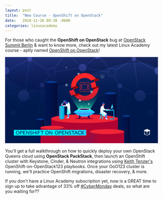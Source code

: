 ```yaml
---
layout: post
title:  "New Course - OpenShift on OpenStack"
date:   2018-11-26 09:30 -0600
categories: linuxacademy
---
```



For those who caught the **OpenShift on OpenStack** bug at [OpenStack Summit Berlin][summit] & want to know more, check out my latest Linux Academy course - aptly named [OpenShift on OpenStack][ooo123]! 

![graphic](https://github.com/academybytes/academybytes.github.io/blob/master/_posts/images/Openshift-on-OpenStack-1920x1080.png?raw=true)

You'll get a full walkthrough on how to quickly deploy your own OpenStack Queens cloud using **OpenStack PackStack**, then launch an OpenShift cluster with Keystone, Cinder, & Neutron integrations using [Keith Tenzer's][ktenzer] OpenShift-on-OpenStack123 playbooks. Once your OoO123 cluster is running, we'll practice OpenShift migrations, disaster recovery, & more. 

If you don't have a Linux Academy subscription yet, now is a GREAT time to sign up to take advantage of 33% off [#CyberMonday][sale] deals, so what are you waiting for??


[summit]: https://www.openstack.org/summit/berlin-2018/
[ooo123]: https://linuxacademy.com/openstack/training/course/name/open-shift-on-open-stack
[ktenzer]: https://keithtenzer.com
[sale]: https://linuxacademy.com/join/pricing?utm_source=website&utm_medium=sitebanner&utm_campaign=blackfridaycybermonday_2018
[openstack]: https://linuxacademy.com/openstack/training/course/name/openstack-essentials?platform=hootsuite
[openshift]: https://linuxacademy.com/linux/training/course/name/linux-academy-redhat-certificate-of-expertise-in-platform-as-a-service-exam-ex280-prep-course
[la-profile]: https://linuxacademy.com/profile/show/user/name/trilliams
